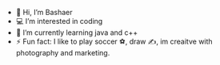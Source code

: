 - 👋 Hi, I’m Bashaer
- 💻 I’m interested in coding
- 🌱 I’m currently learning java and c++
- ⚡ Fun fact: I like to play soccer ⚽️, draw ✍️, im creaitve with photography and marketing.

<!---
Alaqbib77/Alaqbib77 is a ✨ special ✨ repository because its `README.md` (this file) appears on your GitHub profile.
You can click the Preview link to take a look at your changes.
--->
